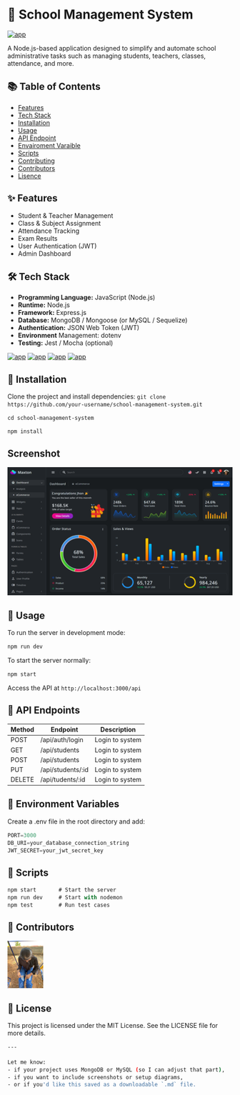 # 🏫 School Management System

[![app](https://img.shields.io/badge/school_management_system-Administrator-green)](https://getbootstrap.com/)

A Node.js-based application designed to simplify and automate school administrative tasks such as managing students, teachers, classes, attendance, and more.

## 📚 Table of Contents
- [Features](https://github.com/dashboard)
- [Tech Stack](https://github.com/dashboard)
- [Installation](https://github.com/dashboard)
- [Usage](https://github.com/dashboard)
- [API Endpoint](https://github.com/dashboard)
- [Envairoment Varaible](https://github.com/dashboard)
- [Scripts](https://github.com/dashboard)
- [Contributing](https://github.com/dashboard)
- [Contributors](https://github.com/dashboard)
- [Lisence](https://github.com/dashboard)
## ✨ Features
- Student & Teacher Management
- Class & Subject Assignment
- Attendance Tracking
- Exam Results
- User Authentication (JWT)
- Admin Dashboard
## 🛠 Tech Stack
- **Programming Language:** JavaScript (Node.js)
- **Runtime:** Node.js
- **Framework:** Express.js
- **Database:** MongoDB / Mongoose (or MySQL / Sequelize)
- **Authentication:** JSON Web Token (JWT)
- **Environment** Management: dotenv
- **Testing:** Jest / Mocha (optional)

[![app](https://img.shields.io/badge/Note.js-18.x-green)](https://getbootstrap.com/)
[![app](https://img.shields.io/badge/Express.js-Framework-blue)](https://getbootstrap.com/)
[![app](https://img.shields.io/badge/MongoDB-Database-green)](https://getbootstrap.com/)
[![app](https://img.shields.io/badge/Licence-MIT-blue)](https://getbootstrap.com/)
## 🚀 Installation
Clone the project and install dependencies:
` git clone https://github.com/your-username/school-management-system.git `
```clone
cd school-management-system
```
```bash
npm install
```
## Screenshot
![Dashboard](dashboard.png)
## 🔧 Usage
To run the server in development mode:
```bash
npm run dev
```
To start the server normally:
```bash
npm start
```
Access the API at
` http://localhost:3000/api `
## 📮 API Endpoints
| Method | Endpoint | Description | 
| --- | ---- | ----- | 
| POST |/api/auth/login | Login to system | 
| GET |/api/students| Login to system | 
| POST |/api/students | Login to system | 
|PUT |/api/students/:id | Login to system | 
| DELETE |/api/tudents/:id | Login to system | 
## 🔑 Environment Variables
Create a .env file in the root directory and add:
```JavaScript
PORT=3000
DB_URI=your_database_connection_string
JWT_SECRET=your_jwt_secret_key
```
## 🧪 Scripts
```JavaScript
npm start       # Start the server
npm run dev     # Start with nodemon
npm test        # Run test cases
```
## 👥 Contributors
<a href="https://github.com/your-username">
  <img src="channy.jpg" width="80" />
</a>

## 📄 License
This project is licensed under the MIT License. See the LICENSE file for more details.


```bash
---

Let me know:
- if your project uses MongoDB or MySQL (so I can adjust that part),
- if you want to include screenshots or setup diagrams,
- or if you'd like this saved as a downloadable `.md` file.
```